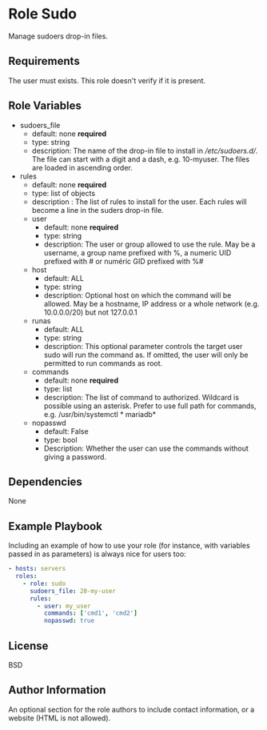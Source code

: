 Role Sudo
=========

Manage sudoers drop-in files.

Requirements
------------

The user must exists. This role doesn't verify if it is present.

Role Variables
--------------

* sudoers_file
    * default: none **required**
    * type: string
    * description: The name of the drop-in file to install in */etc/sudoers.d/*. The file can start with a digit and a dash, e.g. 10-myuser. The files are loaded in ascending order.
* rules
    * default: none **required**
    * type: list of objects
    * description : The list of rules to install for the user. Each rules will become a line in the suders drop-in file.
    * user
        * default: none **required**
        * type: string
        * description: The user or group allowed to use the rule. May be a username, a group name prefixed with %, a numeric UID prefixed with # or numéric GID prefixed with %#
    * host
        * default: ALL
        * type: string
        * description: Optional host on which the command will be allowed. May be a hostname, IP address or a whole network (e.g. 10.0.0.0/20) but not 127.0.0.1
    * runas
        * default: ALL
        * type: string
        * description: This optional parameter controls the target user sudo will run the command as. If omitted, the user will only be permitted to run commands as root.
    * commands
        * default: none **required**
        * type: list
        * description: The list of command to authorized. Wildcard is possible using an asterisk. Prefer to use full path for commands, e.g. /usr/bin/systemctl * mariadb*
    * nopasswd
        * default: False
        * type: bool
        * Description: Whether the user can use the commands without giving a password.

Dependencies
------------

None

Example Playbook
----------------

Including an example of how to use your role (for instance, with variables passed in as parameters) is always nice for users too:

```yaml
- hosts: servers
  roles:
    - role: sudo
      sudoers_file: 20-my-user
      rules:
        - user: my_user
          commands: ['cmd1', 'cmd2']
          nopasswd: true
```

License
-------

BSD

Author Information
------------------

An optional section for the role authors to include contact information, or a website (HTML is not allowed).
